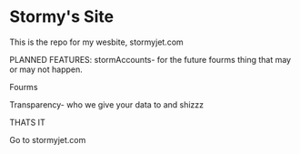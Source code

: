 Stormy's Site
=============
This is the repo for my wesbite, stormyjet.com

PLANNED FEATURES:
stormAccounts- for the future fourms thing that may or may not happen.

Fourms

Transparency- who we give your data to and shizzz

THATS IT 





Go to stormyjet.com

